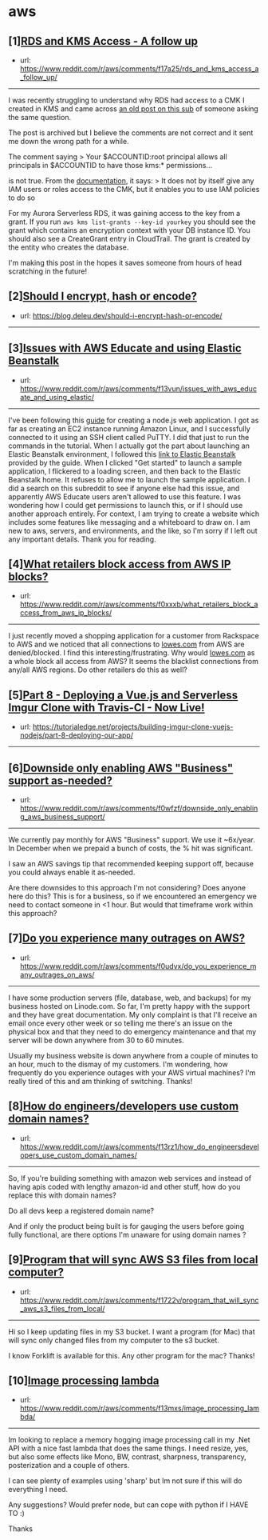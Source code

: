 # aws
## [1][RDS and KMS Access - A follow up](https://www.reddit.com/r/aws/comments/f17a25/rds_and_kms_access_a_follow_up/)
- url: https://www.reddit.com/r/aws/comments/f17a25/rds_and_kms_access_a_follow_up/
---
I was recently struggling to understand why RDS had access to a CMK I created in KMS and came across [an old post on this sub](https://www.reddit.com/r/aws/comments/b8nrar/rds_and_kms_im_doing_something_wrong/) of someone asking the same question. 

The post is archived but I believe the comments are not correct and it sent me down the wrong path for a while.

The comment saying
&gt; Your $ACCOUNTID:root principal allows all principals in $ACCOUNTID to have those kms:* permissions...

is not true. From the [documentation](https://docs.aws.amazon.com/kms/latest/developerguide/key-policies.html#key-policy-default-allow-root-enable-iam), it says:
&gt;  It does not by itself give any IAM users or roles access to the CMK, but it enables you to use IAM policies to do so

For my Aurora Serverless RDS, it was gaining access to the key from a grant. If you run `aws kms list-grants --key-id yourkey` you should see the grant which contains an encryption context with your DB instance ID. You should also see a CreateGrant entry in CloudTrail. The grant is created by the entity who creates the database.

I'm making this post in the hopes it saves someone from hours of head scratching in the future!
## [2][Should I encrypt, hash or encode?](https://www.reddit.com/r/aws/comments/f0tewr/should_i_encrypt_hash_or_encode/)
- url: https://blog.deleu.dev/should-i-encrypt-hash-or-encode/
---

## [3][Issues with AWS Educate and using Elastic Beanstalk](https://www.reddit.com/r/aws/comments/f13vun/issues_with_aws_educate_and_using_elastic/)
- url: https://www.reddit.com/r/aws/comments/f13vun/issues_with_aws_educate_and_using_elastic/
---
I've been following this [guide](https://docs.aws.amazon.com/elasticbeanstalk/latest/dg/nodejs-dynamodb-tutorial.html) for creating a node.js web application. I got as far as creating an EC2 instance running Amazon Linux, and I successfully connected to it using an SSH client called PuTTY. I did that just to run the commands in the tutorial. When I actually got the part about launching an Elastic Beanstalk environment, I followed this [link to Elastic Beanstalk](https://console.aws.amazon.com/elasticbeanstalk/home#/newApplication?applicationName=tutorials&amp;environmentType=LoadBalanced) provided by the guide. When I clicked "Get started" to launch a sample application, I flickered to a loading screen, and then back to the Elastic Beanstalk home. It refuses to allow me to launch the sample application. I did a search on this subreddit to see if anyone else had this issue, and apparently AWS Educate users aren't allowed to use this feature. I was wondering how I could get permissions to launch this, or if I should use another approach entirely. For context, I am trying to create a website which includes some features like messaging and a whiteboard to draw on. I am new to aws, servers, and environments, and the like, so I'm sorry if I left out any important details. Thank you for reading.
## [4][What retailers block access from AWS IP blocks?](https://www.reddit.com/r/aws/comments/f0xxxb/what_retailers_block_access_from_aws_ip_blocks/)
- url: https://www.reddit.com/r/aws/comments/f0xxxb/what_retailers_block_access_from_aws_ip_blocks/
---
I just recently moved a shopping application for a customer from Rackspace to AWS and we noticed that all connections to [lowes.com](https://lowes.com) from AWS are denied/blocked. I find this interesting/frustrating. Why would [lowes.com](https://lowes.com) as a whole block all access from AWS? It seems the blacklist connections from any/all AWS regions. Do other retailers do this as well?
## [5][Part 8 - Deploying a Vue.js and Serverless Imgur Clone with Travis-CI - Now Live!](https://www.reddit.com/r/aws/comments/f17pnb/part_8_deploying_a_vuejs_and_serverless_imgur/)
- url: https://tutorialedge.net/projects/building-imgur-clone-vuejs-nodejs/part-8-deploying-our-app/
---

## [6][Downside only enabling AWS "Business" support as-needed?](https://www.reddit.com/r/aws/comments/f0wfzf/downside_only_enabling_aws_business_support/)
- url: https://www.reddit.com/r/aws/comments/f0wfzf/downside_only_enabling_aws_business_support/
---
We currently pay monthly for AWS "Business" support. We use it \~6x/year. In December when we prepaid a bunch of costs, the % hit was significant.

I saw an AWS savings tip that recommended keeping support off, because you could always enable it as-needed.

Are there downsides to this approach I'm not considering? Does anyone here do this? This is for a business, so if we encountered an emergency we need to contact someone in &lt;1 hour. But would that timeframe work within this approach?
## [7][Do you experience many outrages on AWS?](https://www.reddit.com/r/aws/comments/f0udvx/do_you_experience_many_outrages_on_aws/)
- url: https://www.reddit.com/r/aws/comments/f0udvx/do_you_experience_many_outrages_on_aws/
---
I have some production servers (file, database, web, and backups) for my business hosted on Linode.com.  So far, I'm pretty happy with the support and they have great documentation.  My only complaint is that I'll receive an email once every other week or so telling me there's an issue on the physical box and that they need to do emergency maintenance and that my server will be down anywhere from 30 to 60 minutes.

Usually my business website is down anywhere from a couple of minutes to an hour, much to the dismay of my customers.  I'm wondering, how frequently do you experience outages with your AWS virtual machines?  I'm really tired of this and am thinking of switching.  Thanks!
## [8][How do engineers/developers use custom domain names?](https://www.reddit.com/r/aws/comments/f13rz1/how_do_engineersdevelopers_use_custom_domain_names/)
- url: https://www.reddit.com/r/aws/comments/f13rz1/how_do_engineersdevelopers_use_custom_domain_names/
---
So, If you're building something with amazon web services and instead of having apis coded with lengthy amazon-id and other stuff, how do you replace this with domain names? 

Do all devs keep a registered domain name? 

And if only the product being built is for gauging the users before going fully functional, are there options I'm unaware for using domain names ?
## [9][Program that will sync AWS S3 files from local computer?](https://www.reddit.com/r/aws/comments/f1722v/program_that_will_sync_aws_s3_files_from_local/)
- url: https://www.reddit.com/r/aws/comments/f1722v/program_that_will_sync_aws_s3_files_from_local/
---
Hi so I keep updating files in my S3 bucket. I want a program (for Mac) that will sync only changed files from my computer to the s3 bucket. 

I know Forklift is available for this. Any other program for the mac? Thanks!
## [10][Image processing lambda](https://www.reddit.com/r/aws/comments/f13mxs/image_processing_lambda/)
- url: https://www.reddit.com/r/aws/comments/f13mxs/image_processing_lambda/
---
Im looking to replace a memory hogging image processing call in my .Net API with a nice fast lambda that does the same things.  I need resize, yes, but also some effects like Mono, BW, contrast, sharpness, transparency, posterization and a couple of others.

I can see plenty of examples using 'sharp' but Im not sure if this will do everything I need.

Any suggestions? Would prefer node, but can cope with python if I HAVE TO :)

Thanks
